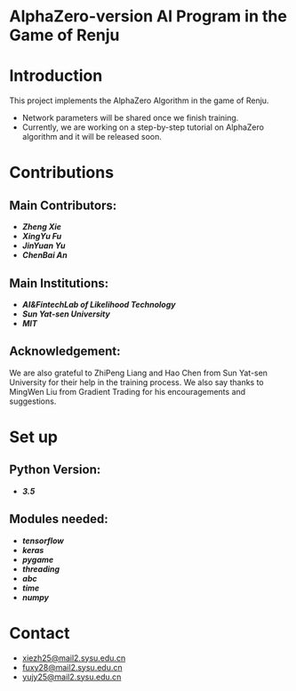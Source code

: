 # AlphaZero-version AI Program in the Game of Renju

Introduction
====
This project implements the AlphaZero Algorithm in the game of Renju.
- Network parameters will be shared once we finish training.
- Currently, we are working on a step-by-step tutorial on AlphaZero algorithm and it will be released soon.

Contributions
====
Main Contributors:
-------
- ***Zheng Xie***
- ***XingYu Fu***
- ***JinYuan Yu***
- ***ChenBai An***

Main Institutions:
-------
- ***AI&FintechLab of Likelihood Technology***
- ***Sun Yat-sen University***
- ***MIT***

Acknowledgement:
-------
We are also grateful to ZhiPeng Liang and Hao Chen from Sun Yat-sen University for their help in the training process. We also say thanks to MingWen Liu from Gradient Trading for his encouragements and suggestions.

Set up
====
Python Version:
-------
- ***3.5***

Modules needed:
-------
- ***tensorflow***
- ***keras***
- ***pygame***
- ***threading***
- ***abc***
- ***time***
- ***numpy***

Contact
====
- xiezh25@mail2.sysu.edu.cn
- fuxy28@mail2.sysu.edu.cn
- yujy25@mail2.sysu.edu.cn
